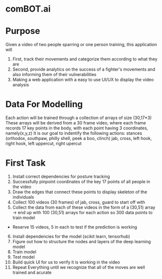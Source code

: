 # comBOT.ai

# Purpose
Given a video of two people sparring or one person training, this application will

1. First, track their movements and categorize them according to what they are
2. Second, provide analytics on the success of a fighter's movements and also informing them of their vulnerabilities
3. Making a web application with a easy to use UI/UX to display the video analysis

# Data For Modelling

Each action will be trained through a collection of arrays of size (30,17*3)
These arrays will be derived from a 30 frame video, where each frame records 17 key points in the body, with each point having 3 coordinates, namely(x,y,z)
It is our goal to indentify the following actions: stances (orthodox, southpaw, philly shell, peek a boo, clinch) jab, cross, left hook, right hook, left uppercut, right upercut

# First Task

1. Install correct dependencies for posture tracking
2. Successfully pinpoint coordinates of the key 17 points of all people in the video
3. Draw the edges that connect these points to display skeleton of the individuals
4. Collect 100 videos (30 frames) of jab, cross, guard to start off with
5. Collect the data from each of these videos in the form of a (30,51) array -> end up with 100 (30,51) arrays for each action so 300 data points to train model
- Reserve 15 videos, 5 in each to test if the prediction is working
6. Install dependencies for the model (scikit learn, tensorhub)
7. Figure out how to structure the nodes and layers of the deep learning model
8. Train model 
9. Test model
10. Build quick UI for us to verify it is working in the video
11. Repeat Everything until we recognize that all of the moves are well trained and acurate




